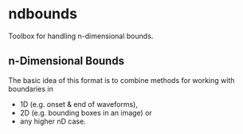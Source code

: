 # ndbounds

Toolbox for handling n-dimensional bounds.

## n-Dimensional Bounds

The basic idea of this format is to combine methods for working with boundaries in
* 1D (e.g. onset & end of waveforms),
* 2D (e.g. bounding boxes in an image) or
* any higher nD case.